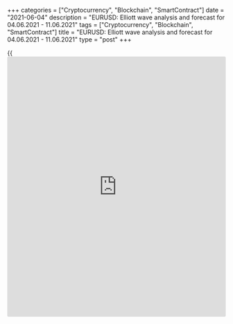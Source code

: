 +++
categories = ["Cryptocurrency", "Blockchain", "SmartContract"]
date = "2021-06-04"
description = "EURUSD: Elliott wave analysis and forecast for 04.06.2021 - 11.06.2021"
tags = ["Cryptocurrency", "Blockchain", "SmartContract"]
title = "EURUSD: Elliott wave analysis and forecast for 04.06.2021 - 11.06.2021"
type = "post"
+++

{{<iframe id="large-banner" src="https://www.bounty.group/#slide=17.0" width="100%" height="600" scrolling="no" style="border: 0px solid rgb(216, 221, 230); border-radius: 3px;">}}

2021-06-04

2021-06-04

EURUSD: Elliott wave analysis and forecast for 04.06.2021 –
11.06.2021Alex Geuta

 **Main scenario:** short positions will be relevant below the level of
1.2254 with a target of 1.1600 – 1.1489.

 **Alternative scenario:** breakout and consolidation above the level of
1.2254 will allow the pair to continue rising to the levels of 1.2500 –
1.2600.

 **Analysis:** Daily time frame: presumably, the first wave of larger
degree 1 of (3) was formed, and a downside correction is forming as wave
2 of (3). Apparently, wave a of 2 and an ascending wave b of 2 formed on
the H4 time frame. A descending wave c of 2 started to develop on the H1
time frame. If the presumption is correct, the pair will continue
falling to the levels of 1.1600 – 1.1489. The level of 1.2254 is
critical in this scenario. Its breakout will allow the pair to continue
rising to the levels of 1.2500 – 1.2600.

* * *

* * *



## Price chart of EURUSD in real time mode

The content of this article reflects the author’s opinion and does not
necessarily reflect the official position of LiteForex. The material
published on this page is provided for informational purposes only and
should not be considered as the provision of investment advice for the
purposes of Directive 2004/39/EC.

Rate this article:

{{value}}

( {{count}} {{title}} )